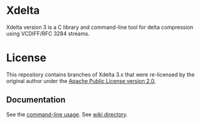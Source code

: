 
# Xdelta

Xdelta version 3 is a C library and command-line tool for delta
compression using VCDIFF/RFC 3284 streams.

# License

This repository contains branches of Xdelta 3.x that were
re-licensed by the original author under the [Apache Public
License version 2.0](http://www.apache.org/licenses/LICENSE-2.0),

## Documentation

See the [command-line usage](https://github.com/jmacd/xdelta/blob/wiki/CommandLineSyntax.md).  See [wiki directory](https://github.com/jmacd/xdelta/tree/wiki).

